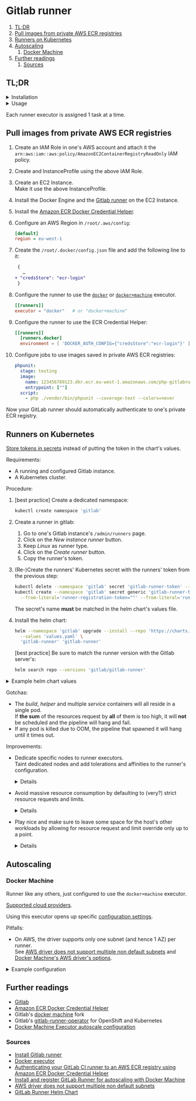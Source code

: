 # Gitlab runner

1. [TL;DR](#tldr)
1. [Pull images from private AWS ECR registries](#pull-images-from-private-aws-ecr-registries)
1. [Runners on Kubernetes](#runners-on-kubernetes)
1. [Autoscaling](#autoscaling)
   1. [Docker Machine](#docker-machine)
1. [Further readings](#further-readings)
   1. [Sources](#sources)

## TL;DR

<details>
  <summary>Installation</summary>

```sh
brew install 'gitlab-runner'
dnf install 'gitlab-runner'
docker pull 'gitlab/gitlab-runner'
helm --namespace 'gitlab' upgrade --install --create-namespace --version '0.64.1' --repo 'https://charts.gitlab.io' \
  'gitlab-runner' -f 'values.gitlab-runner.yml' 'gitlab-runner'
```

</details>

<details>
  <summary>Usage</summary>

```sh
docker run --rm --name 'runner' 'gitlab/gitlab-runner:alpine-v13.6.0' --version

# `gitlab-runner exec` is deprecated and has been removed in 17.0. ┌П┐(ಠ_ಠ) Gitlab.
# See https://docs.gitlab.com/16.11/runner/commands/#gitlab-runner-exec-deprecated.
gitlab-runner exec docker 'job-name'
gitlab-runner exec docker \
  --env 'AWS_ACCESS_KEY_ID=AKIA…' --env 'AWS_SECRET_ACCESS_KEY=F…s' --env 'AWS_REGION=eu-east-1' \
  --env 'DOCKER_AUTH_CONFIG={ "credsStore": "ecr-login" }' \
  --docker-volumes "$HOME/.aws/credentials:/root/.aws/credentials:ro"
  'job-requiring-ecr-access'
```

</details>

Each runner executor is assigned 1 task at a time.

## Pull images from private AWS ECR registries

1. Create an IAM Role in one's AWS account and attach it the
   `arn:aws:iam::aws:policy/AmazonEC2ContainerRegistryReadOnly` IAM policy.
1. Create and InstanceProfile using the above IAM Role.
1. Create an EC2 Instance.<br/>
   Make it use the above InstanceProfile.
1. Install the Docker Engine and the [Gitlab runner][install gitlab runner] on the EC2 Instance.
1. Install the [Amazon ECR Docker Credential Helper].
1. Configure an AWS Region in `/root/.aws/config`:

   ```ini
   [default]
   region = eu-west-1
   ```

1. Create the `/root/.docker/config.json` file and add the following line to it:

   ```diff
    {
      …
   + "credsStore": "ecr-login"
    }
   ```

1. Configure the runner to use the [`docker`][docker executor] or [`docker+machine`][docker machine] executor.

   ```toml
   [[runners]]
   executor = "docker"   # or "docker+machine"
   ```

1. Configure the runner to use the ECR Credential Helper:

   ```toml
   [[runners]]
     [runners.docker]
     environment = [ 'DOCKER_AUTH_CONFIG={"credsStore":"ecr-login"}' ]
   ```

1. Configure jobs to use images saved in private AWS ECR registries:

   ```yaml
   phpunit:
     stage: testing
     image:
       name: 123456789123.dkr.ecr.eu-west-1.amazonaws.com/php-gitlabrunner:latest
       entrypoint: [""]
     script:
       - php ./vendor/bin/phpunit --coverage-text --colors=never
   ```

Now your GitLab runner should automatically authenticate to one's private ECR registry.

## Runners on Kubernetes

[Store tokens in secrets][store registration tokens or runner tokens in secrets] instead of putting the token in the
chart's values.

Requirements:

- A running and configured Gitlab instance.
- A Kubernetes cluster.

Procedure:

1. \[best practice] Create a dedicated namespace:

   ```sh
   kubectl create namespace 'gitlab'
   ```

1. Create a runner in gitlab:

   1. Go to one's Gitlab instance's `/admin/runners` page.
   1. Click on the _New instance runner_ button.
   1. Keep _Linux_ as runner type.
   1. Click on the _Create runner_ button.
   1. Copy the runner's token.

1. (Re-)Create the runners' Kubernetes secret with the runners' token from the previous step:

   ```sh
   kubectl delete --namespace 'gitlab' secret 'gitlab-runner-token' --ignore-not-found
   kubectl create --namespace 'gitlab' secret generic 'gitlab-runner-token' \
     --from-literal='runner-registration-token=""' --from-literal='runner-token=glrt-…'
   ```

   The secret's name **must** be matched in the helm chart's values file.

1. Install the helm chart:

   ```sh
   helm --namespace 'gitlab' upgrade --install --repo 'https://charts.gitlab.io' \
     --values 'values.yaml' \
     'gitlab-runner' 'gitlab-runner'
   ```

   \[best practice] Be sure to match the runner version with the Gitlab server's:

   ```sh
   helm search repo --versions 'gitlab/gitlab-runner'
   ```

<details style="margin-bottom: 1em;">
  <summary>Example helm chart values</summary>

```yaml
gitlabUrl: https://gitlab.example.com/
unregisterRunners: true
concurrent: 20
checkInterval: 3
rbac:
  create: true
metrics:
  enabled: true
runners:
  config: |
    [[runners]]

      [runners.cache]
        Shared = true

      [runners.kubernetes]
        image = "alpine"
        pull_policy = [
          "if-not-present",
          "always"
        ]
        allowed_pull_policies = [
          "if-not-present",
          "always",
          "never"
        ]

        namespace = "{{.Release.Namespace}}"
  name: "runner-on-k8s"
  secret: gitlab-runner-token
tolerations:
  - key: app
    operator: Equal
    value: gitlab
  - key: component
    operator: Equal
    value: runner
podLabels:
  team: engineering
```

</details>

Gotchas:

- The _build_, _helper_ and multiple _service_ containers will all reside in a single pod.<br/>
  If **the sum** of the resources request by **all** of them is too high, it will **not** be scheduled and the pipeline
  will hang and fail.
- If any pod is killed due to OOM, the pipeline that spawned it will hang until it times out.

Improvements:

- Dedicate specific nodes to runner executors.<br/>
  Taint dedicated nodes and add tolerations and affinities to the runner's configuration.

  <details style="margin-bottom: 1em;">

  ```toml
  [[runners]]
    [runners.kubernetes]

    [runners.kubernetes.node_selector]
      gitlab = "true"
      "kubernetes.io/arch" = "amd64"
      "eks.amazonaws.com/capacityType" = "ON_DEMAND"

      [runners.kubernetes.affinity]
        [runners.kubernetes.affinity.node_affinity]
          [runners.kubernetes.affinity.node_affinity.required_during_scheduling_ignored_during_execution]
            [[runners.kubernetes.affinity.node_affinity.required_during_scheduling_ignored_during_execution.node_selector_terms]]
              [[runners.kubernetes.affinity.node_affinity.required_during_scheduling_ignored_during_execution.node_selector_terms.match_expressions]]
                key = "app"
                operator = "In"
                values = [ "gitlab-runner" ]

      [runners.kubernetes.node_tolerations]
        "app=gitlab-runner" = "NoSchedule"
        "node-role.kubernetes.io/master" = "NoSchedule"
        "custom.toleration=value" = "NoSchedule"
        "empty.value=" = "PreferNoSchedule"
        onlyKey = ""
  ```

  </details>

- Avoid massive resource consumption by defaulting to (very?) strict resource requests and limits.

  <details style="margin-bottom: 1em;">

  ```toml
  [[runners]]
    [runners.kubernetes]
      cpu_request = "0.1"
      cpu_limit = "2"
      memory_request = "1Gi"
      memory_limit = "2Gi"
      ephemeral_storage_limit = "512Mi"

      helper_cpu_limit = "0.5"
      helper_memory_limit = "128Mi"
      helper_ephemeral_storage_limit = "64Mi"

      service_cpu_limit = "1"
      service_memory_limit = "0.5Gi"
  ```

  </details>

- Play nice and make sure to leave some space for the host's other workloads by allowing for resource request and limit
  override only up to a point.

  <details style="margin-bottom: 1em;">

  ```toml
  [[runners]]
    [runners.kubernetes]
      cpu_limit_overwrite_max_allowed = "15"
      cpu_request_overwrite_max_allowed = "15"
      memory_limit_overwrite_max_allowed = "62Gi"
      memory_request_overwrite_max_allowed = "62Gi"
      ephemeral_storage_limit_overwrite_max_allowed = "49Gi"
      ephemeral_storage_request_overwrite_max_allowed = "49Gi"

      helper_cpu_limit_overwrite_max_allowed = "0.9"
      helper_cpu_request_overwrite_max_allowed = "0.9"
      helper_memory_limit_overwrite_max_allowed = "1Gi"
      helper_memory_request_overwrite_max_allowed = "1Gi"
      helper_ephemeral_storage_limit_overwrite_max_allowed = "1Gi"
      helper_ephemeral_storage_request_overwrite_max_allowed = "1Gi"

      service_cpu_limit_overwrite_max_allowed = "3.9"
      service_cpu_request_overwrite_max_allowed = "3.9"
      service_memory_limit_overwrite_max_allowed = "15.5Gi"
      service_memory_request_overwrite_max_allowed = "15.5Gi"
      service_ephemeral_storage_limit_overwrite_max_allowed = "15Gi"
      service_ephemeral_storage_request_overwrite_max_allowed = "15Gi"
  ```

  </details>

## Autoscaling

### Docker Machine

Runner like any others, just configured to use the `docker+machine` executor.

[Supported cloud providers][docker machine's supported cloud providers].

Using this executor opens up specific [configuration settings][docker machine executor autoscale configuration].

Pitfalls:

- On AWS, the driver supports only one subnet (and hence 1 AZ) per runner.<br/>
  See [AWS driver does not support multiple non default subnets] and [Docker Machine's AWS driver's options].

<details>
  <summary>Example configuration</summary>

```toml
# Number of jobs *in total* that can be run concurrently by *all* configured runners
# Does *not* affect the *total* upper limit of VMs created by *all* providers
concurrent = 40

[[runners]]
  name = "static-scaler"

  url = "https://gitlab.example.com"
  token = "abcdefghijklmnopqrst"

  executor = "docker+machine"
  environment = [ "AWS_REGION=eu-west-1" ]

  # Number of jobs that can be run concurrently by the VMs created by *this* runner
  # Defines the *upper limit* of how many VMs can be created by *this* runner, since it is 1 task per VM at a time
  limit = 10

  [runners.machine]
    # Static number of VMs that need to be idle at all times
    IdleCount = 0

    # Remove VMs after 5m in the idle state
    IdleTime = 300

    # Maximum number of VMs that can be added to this runner in parallel
    # Defaults to 0 (no limit)
    MaxGrowthRate = 1

    # Template for the VMs' names
    # Must contain '%s'
    MachineName = "static-ondemand-%s"

    MachineDriver = "amazonec2"
    MachineOptions = [
      # Refer the correct driver at 'https://gitlab.com/gitlab-org/ci-cd/docker-machine/-/tree/main/docs/drivers'
      "amazonec2-region=eu-west-1",
      "amazonec2-vpc-id=vpc-1234abcd",
      "amazonec2-zone=a",                              # driver limitation, only 1 allowed
      "amazonec2-subnet-id=subnet-0123456789abcdef0",  # subnet-id in the specified az
      "amazonec2-use-private-address=true",
      "amazonec2-private-address-only=true",
      "amazonec2-security-group=GitlabRunners",

      "amazonec2-instance-type=m6i.large",
      "amazonec2-root-size=50",
      "amazonec2-iam-instance-profile=GitlabRunnerEc2",
      "amazonec2-tags=Team,Infrastructure,Application,Gitlab Runner,SpotInstance,False",
    ]

[[runners]]
  name = "dynamic-scaler"
  executor = "docker+machine"
  limit = 40  # will still respect the global concurrency value

  [runners.machine]
    # With 'IdleScaleFactor' defined, this becomes the upper limit of VMs that can be idle at all times
    IdleCount = 10

    # *Minimum* number of VMs that need to be idle at all times when 'IdleScaleFactor' is defined
    # Defaults to 1; will be set automatically to 1 if set lower than that
    IdleCountMin = 1

    # Number of VMs that need to be idle at all times, as a factor of the number of machines in use
    # In this case: idle VMs = 1.0 * machines in use, min 1, max 10
    # Must be a floating point number
    # Defaults to 0.0
    IdleScaleFactor = 1.0

    IdleTime = 600

    # Remove VMs after 250 jobs
    # Keeps them fresh
    MaxBuilds = 250

    MachineName = "dynamic-spot-%s"
    MachineDriver = "amazonec2"
    MachineOptions = [
      # Refer the correct driver at 'https://gitlab.com/gitlab-org/ci-cd/docker-machine/-/tree/main/docs/drivers'
      "amazonec2-region=eu-west-1",
      "amazonec2-vpc-id=vpc-1234abcd",
      "amazonec2-zone=b",                              # driver limitation, only 1 allowed
      "amazonec2-subnet-id=subnet-abcdef0123456789a",  # subnet-id in the specified az
      "amazonec2-use-private-address=true",
      "amazonec2-private-address-only=true",
      "amazonec2-security-group=GitlabRunners",

      "amazonec2-instance-type=r7a.large",
      "amazonec2-root-size=25",
      "amazonec2-iam-instance-profile=GitlabRunnerEc2",
      "amazonec2-tags=Team,Infrastructure,Application,Gitlab Runner,SpotInstance,True",

      "amazonec2-request-spot-instance=true",
      "amazonec2-spot-price=0.3",
    ]

    # Pump up the volume of available VMs during working hours
    [[runners.machine.autoscaling]]
      Periods = ["* * 9-17 * * mon-fri *"] # Every work day between 9 and 18 Amsterdam time
      Timezone = "Europe/Amsterdam"

      IdleCount = 20
      IdleCountMin = 5
      IdleTime = 3600

      # In this case: idle VMs = 1.5 * machines in use, min 5, max 20
      IdleScaleFactor = 1.5

    # Reduce even more the number of available VMs during the weekends
    [[runners.machine.autoscaling]]
      Periods = ["* * * * * sat,sun *"]
      IdleCount = 0
      IdleTime = 120
      Timezone = "UTC"
```

</details>

## Further readings

- [Gitlab]
- [Amazon ECR Docker Credential Helper]
- Gitlab's [docker machine] fork
- Gitlab's [gitlab-runner-operator] for OpenShift and Kubernetes
- [Docker Machine Executor autoscale configuration]

### Sources

- [Install Gitlab runner]
- [Docker executor]
- [Authenticating your GitLab CI runner to an AWS ECR registry using Amazon ECR Docker Credential Helper]
- [Install and register GitLab Runner for autoscaling with Docker Machine]
- [AWS driver does not support multiple non default subnets]
- [GitLab Runner Helm Chart]

<!--
  Reference
  ═╬═Time══
  -->

<!-- In-article sections -->
<!-- Knowledge base -->
[gitlab]: README.md

<!-- Files -->
<!-- Upstream -->
[docker executor]: https://docs.gitlab.com/17.0/runner/executors/docker.html
[docker machine executor autoscale configuration]: https://docs.gitlab.com/runner/configuration/autoscale.html
[docker machine's aws driver's options]: https://gitlab.com/gitlab-org/ci-cd/docker-machine/-/blob/main/docs/drivers/aws.md#options
[docker machine's supported cloud providers]: https://docs.gitlab.com/runner/configuration/autoscale.html#supported-cloud-providers
[docker machine]: https://gitlab.com/gitlab-org/ci-cd/docker-machine
[gitlab runner helm chart]: https://docs.gitlab.com/runner/install/kubernetes.html
[gitlab-runner-operator]: https://gitlab.com/gitlab-org/gl-openshift/gitlab-runner-operator
[install and register gitlab runner for autoscaling with docker machine]: https://docs.gitlab.com/17.0/runner/executors/docker_machine.html
[install gitlab runner]: https://docs.gitlab.com/runner/install/
[store registration tokens or runner tokens in secrets]: https://docs.gitlab.com/runner/install/kubernetes.html#store-registration-tokens-or-runner-tokens-in-secrets

<!-- Others -->
[authenticating your gitlab ci runner to an aws ecr registry using amazon ecr docker credential helper]: https://faun.pub/authenticating-your-gitlab-ci-runner-to-an-aws-ecr-registry-using-amazon-ecr-docker-credential-b4604a9391eb
[aws driver does not support multiple non default subnets]: https://github.com/docker/machine/issues/4700
[amazon ecr docker credential helper]: https://github.com/awslabs/amazon-ecr-credential-helper
